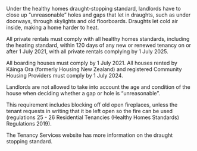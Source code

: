 

Under the healthy homes draught-stopping standard, landlords have to close up “unreasonable” holes and gaps that let in draughts, such as under doorways, through skylights and old floorboards. Draughts let cold air inside, making a home harder to heat.

All private rentals must comply with all healthy homes standards, including the heating standard, within 120 days of any new or renewed tenancy on or after 1 July 2021, with all private rentals complying by 1 July 2025.

All boarding houses must comply by 1 July 2021. All houses rented by Kāinga Ora (formerly Housing New Zealand) and registered Community Housing Providers must comply by 1 July 2024.

Landlords are not allowed to take into account the age and condition of the house when deciding whether a gap or hole is “unreasonable”.

This requirement includes blocking off old open fireplaces, unless the tenant requests in writing that it be left open so the fire can be used (regulations 25 - 26 Residential Tenancies (Healthy Homes Standards) Regulations 2019).

The Tenancy Services website has more information on the draught stopping standard.
